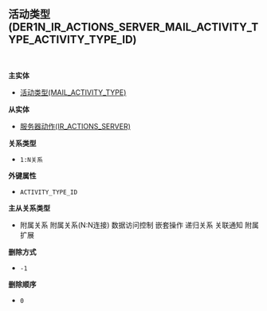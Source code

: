 ## 活动类型(DER1N_IR_ACTIONS_SERVER_MAIL_ACTIVITY_TYPE_ACTIVITY_TYPE_ID) <!-- {docsify-ignore-all} -->



<br>
<p class="panel-title"><b>主实体</b></p>

* [活动类型(MAIL_ACTIVITY_TYPE)](module/mail/mail_activity_type)

<p class="panel-title"><b>从实体</b></p>

* [服务器动作(IR_ACTIONS_SERVER)](module/base/ir_actions_server)

<p class="panel-title"><b>关系类型</b></p>

* `1:N关系`

<p class="panel-title"><b>外键属性</b></p>

* `ACTIVITY_TYPE_ID`

<p class="panel-title"><b>主从关系类型</b></p>

* <i class="fa fa-square"/></i> 附属关系 <i class="fa fa-square"/></i> 附属关系(N:N连接) <i class="fa fa-square"/></i> 数据访问控制 <i class="fa fa-square"/></i> 嵌套操作 <i class="fa fa-square"/></i> 递归关系 <i class="fa fa-square"/></i> 关联通知 <i class="fa fa-square"/></i> 附属扩展

<p class="panel-title"><b>删除方式</b></p>

* `-1`

<p class="panel-title"><b>删除顺序</b></p>

* `0`
